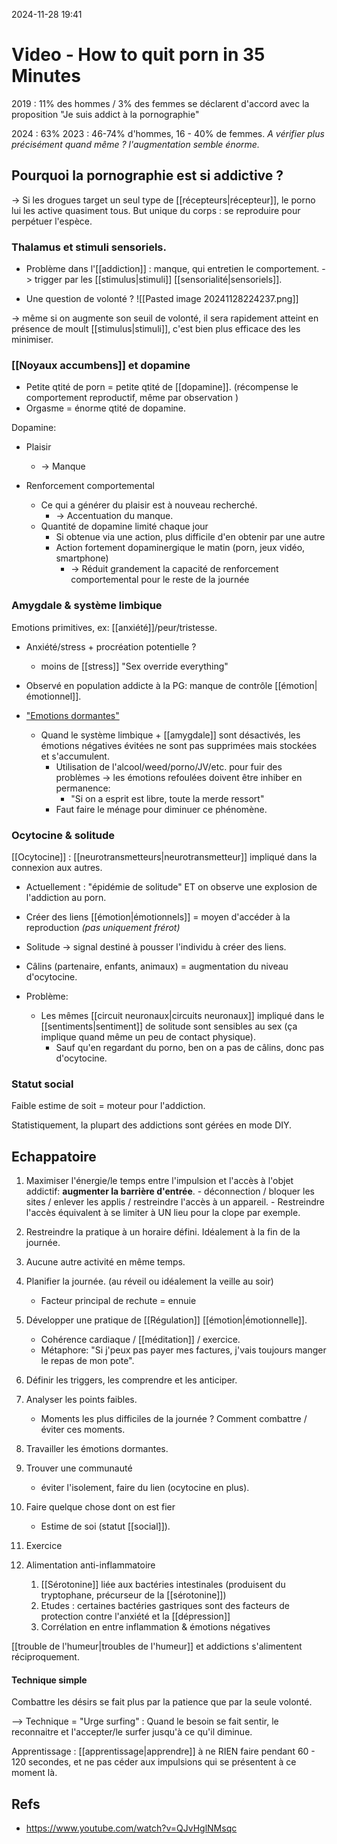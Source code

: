 2024-11-28 19:41




# Video -  How to quit porn in 35 Minutes

2019 : 11% des hommes / 3% des femmes se déclarent d'accord avec la proposition "Je suis addict à la pornographie"

2024 : 63%
2023 : 46-74% d'hommes, 16 - 40% de femmes. 
*A vérifier plus précisément quand même ? l'augmentation semble énorme.*

## Pourquoi la pornographie est si addictive ?

-> Si les drogues target un seul type de [[récepteurs|récepteur]], le porno lui les active quasiment tous. 
But unique du corps : se reproduire pour perpétuer l'espèce. 

### Thalamus et stimuli sensoriels. 

- Problème dans l'[[addiction]] : manque, qui entretien le comportement. 
	-> trigger par les [[stimulus|stimuli]] [[sensorialité|sensoriels]].

- Une question de volonté ? 
![[Pasted image 20241128224237.png]]

-> même si on augmente son seuil de volonté, il sera rapidement atteint en présence de moult [[stimulus|stimuli]], c'est bien plus efficace des les minimiser. 

### [[Noyaux accumbens]] et dopamine

- Petite qtité de porn = petite qtité de [[dopamine]]. (récompense le comportement reproductif, même par observation )
- Orgasme = énorme qtité de dopamine. 

Dopamine:
- Plaisir
	- -> Manque

- Renforcement comportemental
	- Ce qui a générer du plaisir est à nouveau recherché. 
		- -> Accentuation du manque.
	- Quantité de dopamine limité chaque jour
		- Si obtenue via une action, plus difficile d'en obtenir par une autre 
		- Action fortement dopaminergique le matin (porn, jeux vidéo, smartphone)
			- -> Réduit grandement la capacité de renforcement comportemental pour le reste de la journée 

### Amygdale & système limbique

Emotions primitives, ex: [[anxiété]]/peur/tristesse.

- Anxiété/stress + procréation potentielle ?
	- moins de [[stress]]
	"Sex override everything"

- Observé en population addicte à la PG: manque de contrôle [[émotion|émotionnel]].

- <u>"Emotions dormantes"</u>
	- Quand le système limbique + [[amygdale]] sont désactivés, les émotions négatives évitées ne sont pas supprimées mais stockées et s'accumulent.
		- Utilisation de l'alcool/weed/porno/JV/etc. pour fuir des problèmes -> les émotions refoulées doivent être inhiber en permanence:
			- "Si on a esprit est libre, toute la merde ressort"
		- Faut faire le ménage pour diminuer ce phénomène. 

### Ocytocine & solitude

[[Ocytocine]] : [[neurotransmetteurs|neurotransmetteur]] impliqué dans la connexion aux autres.

- Actuellement : "épidémie de solitude" ET on observe une explosion de l'addiction au porn. 
- Créer des liens [[émotion|émotionnels]] = moyen d'accéder à la reproduction *(pas uniquement frérot)* 

- Solitude -> signal destiné à pousser l'individu à créer des liens. 
- Câlins (partenaire, enfants, animaux) = augmentation du niveau d'ocytocine. 

- Problème:
	- Les mêmes [[circuit neuronaux|circuits neuronaux]] impliqué dans le [[sentiments|sentiment]] de solitude sont sensibles au sex (ça implique quand même un peu de contact physique).
		- Sauf qu'en regardant du porno, ben on a pas de câlins, donc pas d'ocytocine.

### Statut social 

Faible estime de soit = moteur pour l'addiction. 

Statistiquement, la plupart des addictions sont gérées en mode DIY.

## Echappatoire

1. Maximiser l'énergie/le temps entre l'impulsion et l'accès à l'objet addictif: **augmenter la barrière d'entrée**. 
		- déconnection / bloquer les sites / enlever les applis / restreindre l'accès à un appareil.
			- Restreindre l'accès équivalent à se limiter à UN lieu pour la clope par exemple. 
	
2. Restreindre la pratique à un horaire défini. Idéalement à la fin de la journée. 
3. Aucune autre activité en même temps.
4. Planifier la journée. (au réveil ou idéalement la veille au soir)
	- Facteur principal de rechute = ennuie
5. Développer une pratique de [[Régulation]] [[émotion|émotionnelle]]. 
	- Cohérence cardiaque / [[méditation]] / exercice. 
	- Métaphore: "Si j'peux pas payer mes factures, j'vais toujours manger le repas de mon pote". 
6. Définir les triggers, les comprendre et les anticiper. 
7. Analyser les points faibles.
	- Moments les plus difficiles de la journée ? Comment combattre / éviter ces moments.
8. Travailler les émotions dormantes. 
9. Trouver une communauté 
	- éviter l'isolement, faire du lien (ocytocine en plus).
10. Faire quelque chose dont on est fier
	- Estime de soi (statut [[social]]).
11. Exercice
12. Alimentation anti-inflammatoire
	1. [[Sérotonine]] liée aux bactéries intestinales (produisent du tryptophane, précurseur de la [[sérotonine]])
	2. Etudes : certaines bactéries gastriques sont des facteurs de protection contre l'anxiété et la [[dépression]]
	3. Corrélation en entre inflammation & émotions négatives

[[trouble de l'humeur|troubles de l'humeur]] et addictions s'alimentent réciproquement. 


#### Technique simple 

Combattre les désirs se fait plus par la patience que par la seule volonté. 

--> Technique = "Urge surfing" : Quand le besoin se fait sentir, le reconnaitre et l'accepter/le surfer jusqu'à ce qu'il diminue.

Apprentissage : [[apprentissage|apprendre]] à ne RIEN faire pendant 60 - 120 secondes, et ne pas céder aux impulsions qui se présentent à ce moment là. 

## Refs
 - https://www.youtube.com/watch?v=QJvHglNMsqc